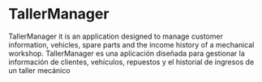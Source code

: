 # TallerManager
TallerManager it is an application designed to manage customer information, vehicles, spare parts and the income history of a mechanical workshop.
TallerManager es una aplicación diseñada para gestionar la información de clientes, vehículos, repuestos y el historial de ingresos de un taller mecánico
